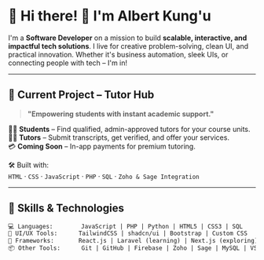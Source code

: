 # 🚀 **Hi there! 👋 I'm Albert Kung'u**

I'm a **Software Developer** on a mission to build **scalable, interactive, and impactful tech solutions**. I live for creative problem-solving, clean UI, and practical innovation. Whether it's business automation, sleek UIs, or connecting people with tech – I'm in!

---

## 🎯 **Current Project – Tutor Hub**

> **"Empowering students with instant academic support."**

🧑‍🎓 **Students** – Find qualified, admin-approved tutors for your course units.  
🧑‍🏫 **Tutors** – Submit transcripts, get verified, and offer your services.  
💳 **Coming Soon** – In-app payments for premium tutoring.  

🛠 Built with:  
`HTML` · `CSS` · `JavaScript` · `PHP` · `SQL` · `Zoho & Sage Integration`

---

## 🧠 **Skills & Technologies**

```txt
💻 Languages:        JavaScript | PHP | Python | HTML5 | CSS3 | SQL
🎨 UI/UX Tools:      TailwindCSS | shadcn/ui | Bootstrap | Custom CSS
🔧 Frameworks:       React.js | Laravel (learning) | Next.js (exploring)
📦 Other Tools:      Git | GitHub | Firebase | Zoho | Sage | MySQL | VS Code

